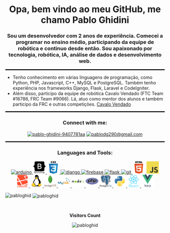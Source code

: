 


<h1 align="center">Opa, bem vindo ao meu GitHub, me chamo Pablo Ghidini</h1>  
<h3 align="center">Sou um desenvolvedor com 2 anos de experiência. Comecei a programar no ensino médio, participando da equipe de robótica e continuo desde então. Sou apaixonado por tecnologia, robótica, IA, análise de dados e desenvolvimento web.</h3>  
  <hr style="border: 1px solid black;">

  
  - Tenho conhecimento em várias linguagens de programação, como Python, PHP, Javascript, C++, MySQL e PostgreSQL. Também tenho experiência nos frameworks Django, Flask, Laravel e CodeIgniter.
- Além disso, participo da equipe de robótica Cavalo Vendado (FTC Team #16786, FRC Team #9066). Lá, atuo como mentor dos alunos e também participo da FRC e outras competições. [Cavalo Vendado](https://www.instagram.com/cavalovendado/)  
 <hr style="border: 1px solid black;">
 <h3 align="center">Connect with me:</h3>  
<p align="center">  
<a href="https://linkedin.com/in/pablo-ghidini-9407781aa" target="blank"><img align="center" src="https://cdn.simpleicons.org/linkedin" alt="pablo-ghidini-9407781aa" height="30" width="40" /></a>  
<a href="mailto: pablodg290@gmail.com" target="blank"><img align="center" src="https://cdn.simpleicons.org/gmail" alt="pablodg290@gmail.com" height="30" width="40" /></a>  
</p>
 <hr style="border: 1px solid black;">  
<h3 align="center">Languages and Tools:</h3>  
<p align="center"> <a href="https://www.arduino.cc/" target="_blank" rel="noreferrer"> <img src="https://cdn.worldvectorlogo.com/logos/arduino-1.svg" alt="arduino" width="40" height="40"/> </a> <a href="https://getbootstrap.com" target="_blank" rel="noreferrer"> <img src="https://raw.githubusercontent.com/devicons/devicon/master/icons/bootstrap/bootstrap-plain-wordmark.svg" alt="bootstrap" width="40" height="40"/> </a> <a href="https://www.w3schools.com/css/" target="_blank" rel="noreferrer"> <img src="https://raw.githubusercontent.com/devicons/devicon/master/icons/css3/css3-original-wordmark.svg" alt="css3" width="40" height="40"/> </a> <a href="https://www.djangoproject.com/" target="_blank" rel="noreferrer"> <img src="https://cdn.worldvectorlogo.com/logos/django.svg" alt="django" width="40" height="40"/> </a> <a href="https://firebase.google.com/" target="_blank" rel="noreferrer"> <img src="https://www.vectorlogo.zone/logos/firebase/firebase-icon.svg" alt="firebase" width="40" height="40"/> </a> <a href="https://flask.palletsprojects.com/" target="_blank" rel="noreferrer"> <img src="https://www.vectorlogo.zone/logos/pocoo_flask/pocoo_flask-icon.svg" alt="flask" width="40" height="40"/> </a> <a href="https://git-scm.com/" target="_blank" rel="noreferrer"> <img src="https://www.vectorlogo.zone/logos/git-scm/git-scm-icon.svg" alt="git" width="40" height="40"/> </a> <a href="https://www.w3.org/html/" target="_blank" rel="noreferrer"> <img src="https://raw.githubusercontent.com/devicons/devicon/master/icons/html5/html5-original-wordmark.svg" alt="html5" width="40" height="40"/> </a> <a href="https://developer.mozilla.org/en-US/docs/Web/JavaScript" target="_blank" rel="noreferrer"> <img src="https://raw.githubusercontent.com/devicons/devicon/master/icons/javascript/javascript-original.svg" alt="javascript" width="40" height="40"/> </a> <a href="https://laravel.com/" target="_blank" rel="noreferrer"> <img src="https://raw.githubusercontent.com/devicons/devicon/master/icons/laravel/laravel-plain-wordmark.svg" alt="laravel" width="40" height="40"/> </a> <a href="https://www.linux.org/" target="_blank" rel="noreferrer"> <img src="https://raw.githubusercontent.com/devicons/devicon/master/icons/linux/linux-original.svg" alt="linux" width="40" height="40"/> </a> <a href="https://www.mongodb.com/" target="_blank" rel="noreferrer"> <img src="https://raw.githubusercontent.com/devicons/devicon/master/icons/mongodb/mongodb-original-wordmark.svg" alt="mongodb" width="40" height="40"/> </a> <a href="https://www.mysql.com/" target="_blank" rel="noreferrer"> <img src="https://raw.githubusercontent.com/devicons/devicon/master/icons/mysql/mysql-original-wordmark.svg" alt="mysql" width="40" height="40"/> </a> <a href="https://nodejs.org" target="_blank" rel="noreferrer"> <img src="https://raw.githubusercontent.com/devicons/devicon/master/icons/nodejs/nodejs-original-wordmark.svg" alt="nodejs" width="40" height="40"/> </a> <a href="https://www.php.net" target="_blank" rel="noreferrer"> <img src="https://raw.githubusercontent.com/devicons/devicon/master/icons/php/php-original.svg" alt="php" width="40" height="40"/> </a> <a href="https://www.postgresql.org" target="_blank" rel="noreferrer"> <img src="https://raw.githubusercontent.com/devicons/devicon/master/icons/postgresql/postgresql-original-wordmark.svg" alt="postgresql" width="40" height="40"/> </a> <a href="https://www.python.org" target="_blank" rel="noreferrer"> <img src="https://raw.githubusercontent.com/devicons/devicon/master/icons/python/python-original.svg" alt="python" width="40" height="40"/> </a> <a href="https://reactjs.org/" target="_blank" rel="noreferrer"> <img src="https://raw.githubusercontent.com/devicons/devicon/master/icons/react/react-original-wordmark.svg" alt="react" width="40" height="40"/> </a> <a href="https://vuejs.org/" target="_blank" rel="noreferrer"> <img src="https://raw.githubusercontent.com/devicons/devicon/master/icons/vuejs/vuejs-original-wordmark.svg" alt="vuejs" width="40" height="40"/> </a> </p>  
  
<p><img align="left" src="https://github-readme-stats-sigma-five.vercel.app/api/top-langs?username=pabloghid&show_icons=true&theme=synthwave&locale=en&layout=compact" alt="pabloghid" /></p>  
  
<p>&nbsp;<img align="center" src="https://github-readme-stats-sigma-five.vercel.app/api?username=pabloghid&show_icons=true&theme=synthwave&locale=en" alt="pabloghid" /></p>

<div align="center">
<br><p align="centre"><b>Visitors Count</b></p>  
<p 
align="center"><img src="https://profile-counter.glitch.me/%7Bpabloghid%7D/count.svg" alt="pabloghid" /> </p> <br>
</div>
